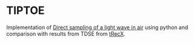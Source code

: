 # TIPTOE
Implementation of [Direct sampling of a light wave in air](https://doi.org/10.1364/OPTICA.5.000402) using python and comparison with results from TDSE from [tRecX](https://doi.org/10.48550/arXiv.2101.08171).

